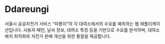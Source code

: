 # Ddareungi
서울시 공공자전거 서비스 “따릉이”의 각 대여소에서의 수요를 예측하는 웹 애플리케이션입니다. 사용자 패턴, 날씨 정보, 대여소 특징 등을 기반으로 수요를 분석하며, 대여소 배치 최적화와 자전거 분배 개선을 위한 통찰을 제공합니다.
